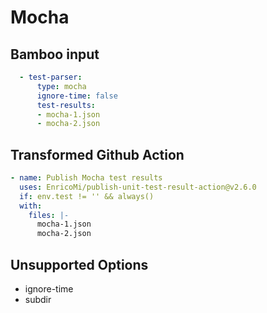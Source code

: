 # Mocha

## Bamboo input

```yaml
  - test-parser:
      type: mocha
      ignore-time: false
      test-results:
      - mocha-1.json
      - mocha-2.json
```

## Transformed Github Action

```yaml
- name: Publish Mocha test results
  uses: EnricoMi/publish-unit-test-result-action@v2.6.0
  if: env.test != '' && always()
  with:
    files: |-
      mocha-1.json
      mocha-2.json
```

## Unsupported Options

- ignore-time
- subdir